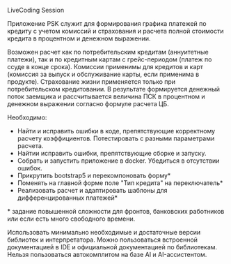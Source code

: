 LiveCoding Session

Приложение PSK служит для формирования графика платежей по кредиту с учетом комиссий и страхования и расчета полной 
стоимости кредита в процентном и денежном выражении.

Возможен расчет как по потребительским кредитам (аннуитетные платежи), так и по кредитным картам с грейс-периодом (платеж по ссуде в конце срока).
Комиссии применимы для кредитов и карт (комиссия за выпуск и обслуживание карты, если применима в продукте).
Страхование жизни применяется только при потребительском кредитовании. 
В результате формируется денежный поток заемщика и рассчитывается величина ПСК в процентном и денежном выражении 
согласно формуле расчета ЦБ.

Необходимо:
- Найти и исправить ошибки в коде, препятствующие корректному расчету коэффициентов. Потестировать с разными параметрами расчета. 
- Найтии исправить ошибки, препятствующие сборке и запуску.
- Собрать и запустить приложение в docker. Убедиться в отсутствии ошибок. 
- Прикрутить bootstrap5 и перекомпоновать форму*
- Поменять на главной форме поле "Тип кредита" на переключатель*
- Реализовать расчет и адаптировать шаблоны для дифференцированных платежей*

\* задание повышенной сложности для фронтов, банковских работников или если есть много свободного времени.

Использовать минимально необходимые и достаточные версии библиотек и интерпретатора. 
Можно пользоваться встроенной документацией в IDE и официальной документацией по библиотекам.<br />
Нельзя пользоваться автокомплитом на базе AI и AI-ассистентом.
